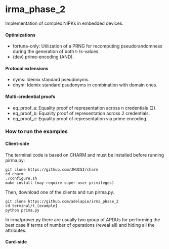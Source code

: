 irma_phase_2
============

Implementation of complex NIPKs in embedded devices.

#### Optimizations

- fortuna-only: Utilization of a PRNG for recomputing
pseudorandomness during the generation of both t-/s-values.
- (dev) prime-encoding (AND).

#### Protocol extensions

- nyms: Idemix standard pseudonyms.
- dnym: Idemix standard psudonyms in combination with domain ones.

#### Multi-credential proofs

- eq_proof_a: Equality proof of representation across n credentials (2).
- eq_proof_b: Equality proof of representation across 2 credentials.
- eq_proof_c: Equality proof of representation via prime encoding.

### How to run the examples

#### Client-side

The terminal code is based on CHARM and must be installed before running
pirma.py:

```
git clone https://github.com/JHUISI/charm
cd charm
./configure.sh
make install (may require super-user privileges)
```

Then, download one of the clients and run pirma.py.

```
git clone https://github.com/adelapie/irma_phase_2
cd terminal/t_[example]
python prima.py
```

In irma/prover.py there are usually two group of APDUs for performing
the best case if terms of number of operations (reveal all) and hiding all
the attributes.

#### Card-side
